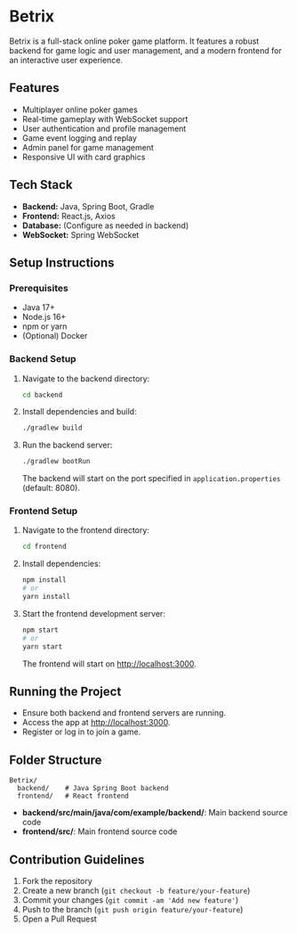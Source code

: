 # Betrix

Betrix is a full-stack online poker game platform. It features a robust backend for game logic and user management, and a modern frontend for an interactive user experience.

## Features
- Multiplayer online poker games
- Real-time gameplay with WebSocket support
- User authentication and profile management
- Game event logging and replay
- Admin panel for game management
- Responsive UI with card graphics

## Tech Stack
- **Backend:** Java, Spring Boot, Gradle
- **Frontend:** React.js, Axios
- **Database:** (Configure as needed in backend)
- **WebSocket:** Spring WebSocket

## Setup Instructions

### Prerequisites
- Java 17+
- Node.js 16+
- npm or yarn
- (Optional) Docker

### Backend Setup
1. Navigate to the backend directory:
   ```sh
   cd backend
   ```
2. Install dependencies and build:
   ```sh
   ./gradlew build
   ```
3. Run the backend server:
   ```sh
   ./gradlew bootRun
   ```
   The backend will start on the port specified in `application.properties` (default: 8080).

### Frontend Setup
1. Navigate to the frontend directory:
   ```sh
   cd frontend
   ```
2. Install dependencies:
   ```sh
   npm install
   # or
   yarn install
   ```
3. Start the frontend development server:
   ```sh
   npm start
   # or
   yarn start
   ```
   The frontend will start on [http://localhost:3000](http://localhost:3000).

## Running the Project
- Ensure both backend and frontend servers are running.
- Access the app at [http://localhost:3000](http://localhost:3000).
- Register or log in to join a game.

## Folder Structure
```
Betrix/
  backend/    # Java Spring Boot backend
  frontend/   # React frontend
```
- **backend/src/main/java/com/example/backend/**: Main backend source code
- **frontend/src/**: Main frontend source code

## Contribution Guidelines
1. Fork the repository
2. Create a new branch (`git checkout -b feature/your-feature`)
3. Commit your changes (`git commit -am 'Add new feature'`)
4. Push to the branch (`git push origin feature/your-feature`)
5. Open a Pull Request

